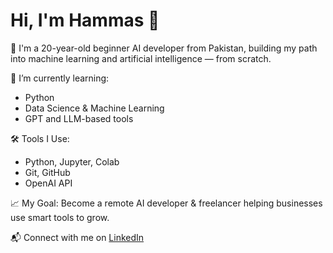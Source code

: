 # Hi, I'm Hammas 👋

🚀 I'm a 20-year-old beginner AI developer from Pakistan, building my path into machine learning and artificial intelligence — from scratch.

🔭 I’m currently learning:
- Python
- Data Science & Machine Learning
- GPT and LLM-based tools

🛠️ Tools I Use:
- Python, Jupyter, Colab
- Git, GitHub
- OpenAI API

📈 My Goal:
Become a remote AI developer & freelancer helping businesses use smart tools to grow.

📬 Connect with me on [LinkedIn](https://www.linkedin.com/in/rao-hammas-7aa548370)

<!--
**ai-hammas/ai-hammas** is a ✨ _special_ ✨ repository because its `README.md` (this file) appears on your GitHub profile.

Here are some ideas to get you started:

- 🔭 I’m currently working on ...
- 🌱 I’m currently learning ...
- 👯 I’m looking to collaborate on ...
- 🤔 I’m looking for help with ...
- 💬 Ask me about ...
- 📫 How to reach me: ...
- 😄 Pronouns: ...
- ⚡ Fun fact: ...
-->
